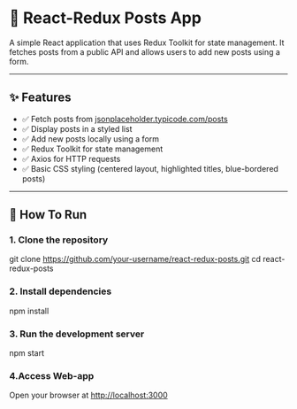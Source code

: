 # 📘 React-Redux Posts App

A simple React application that uses Redux Toolkit for state management. It fetches posts from a public API and allows users to add new posts using a form.

---

## ✨ Features

- ✅ Fetch posts from [jsonplaceholder.typicode.com/posts](https://jsonplaceholder.typicode.com/posts)
- ✅ Display posts in a styled list
- ✅ Add new posts locally using a form
- ✅ Redux Toolkit for state management
- ✅ Axios for HTTP requests
- ✅ Basic CSS styling (centered layout, highlighted titles, blue-bordered posts)

---

## 🚀 How To Run

### 1. Clone the repository

git clone https://github.com/your-username/react-redux-posts.git
cd react-redux-posts

### 2. Install dependencies

npm install

### 3. Run the development server

npm start

### **4.Access Web-app**

Open your browser at [http://localhost:3000](http://localhost:3000)
